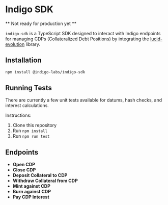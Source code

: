 # Indigo SDK

** Not ready for production yet **

`indigo-sdk` is a TypeScript SDK designed to interact with Indigo endpoints for managing CDPs (Collateralized Debt Positions) by integrating the [lucid-evolution](https://github.com/Anastasia-Labs/lucid-evolution) library.

## Installation

```bash
npm install @indigo-labs/indigo-sdk
```

## Running Tests

There are currently a few unit tests available for datums, hash checks, and interest calculations.

Instructions:
1. Clone this repository
2. Run `npm install`
3. Run `npm run test`

## Endpoints

- **Open CDP**
- **Close CDP**
- **Deposit Collateral to CDP**
- **Withdraw Collateral from CDP**
- **Mint against CDP**
- **Burn against CDP**
- **Pay CDP Interest**

